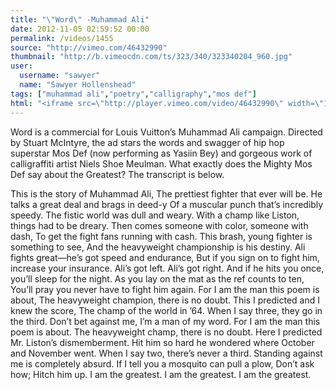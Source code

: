 ```yaml
---
title: "\"Word\" -Muhammad Ali"
date: 2012-11-05 02:59:52 00:00
permalink: /videos/1455
source: "http://vimeo.com/46432990"
thumbnail: "http://b.vimeocdn.com/ts/323/340/323340204_960.jpg"
user:
  username: "sawyer"
  name: "Sawyer Hollenshead"
tags: ["muhammad ali","poetry","calligraphy","mos def"]
html: "<iframe src=\"http://player.vimeo.com/video/46432990\" width=\"1280\" height=\"720\" frameborder=\"0\" webkitAllowFullScreen mozallowfullscreen allowFullScreen></iframe>"
---
```


Word is a commercial for Louis Vuitton’s Muhammad Ali campaign. Directed by Stuart McIntyre, the ad stars the words and swagger of hip hop superstar Mos Def (now performing as Yasiin Bey) and gorgeous work of calligraffiti artist Niels Shoe Meulman. What exactly does the Mighty Mos Def say about the Greatest? The transcript is below.

This is the story of Muhammad Ali,
The prettiest fighter that ever will be.
He talks a great deal and brags in deed-y
Of a muscular punch that’s incredibly speedy.
The fistic world was dull and weary.
With a champ like Liston, things had to be dreary.
Then comes someone with color, someone with dash,
To get the fight fans running with cash.
This brash, young fighter is something to see,
And the heavyweight championship is his destiny.
Ali fights great—he’s got speed and endurance,
But if you sign on to fight him, increase your insurance.
Ali’s got left. Ali’s got right.
And if he hits you once, you’ll sleep for the night.
As you lay on the mat as the ref counts to ten,
You’ll pray you never have to fight him again.
For I am the man this poem is about,
The heavyweight champion, there is no doubt.
This I predicted and I knew the score,
The champ of the world in ’64.
When I say three, they go in the third.
Don’t bet against me, I’m a man of my word.
For I am the man this poem is about.
The heavyweight champ, there is no doubt.
Here I predicted Mr. Liston’s dismemberment.
Hit him so hard he wondered where October and November went.
When I say two, there’s never a third.
Standing against me is completely absurd.
If I tell you a mosquito can pull a plow,
Don’t ask how; Hitch him up.
I am the greatest.
I am the greatest.
I am the greatest.